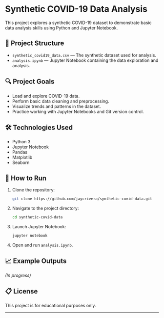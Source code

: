 # Synthetic COVID-19 Data Analysis

This project explores a synthetic COVID-19 dataset to demonstrate basic data analysis skills using Python and Jupyter Notebook.

## 📂 Project Structure

- `synthetic_covid19_data.csv` — The synthetic dataset used for analysis.
- `analysis.ipynb` — Jupyter Notebook containing the data exploration and analysis.

## 🔍 Project Goals

- Load and explore COVID-19 data.
- Perform basic data cleaning and preprocessing.
- Visualize trends and patterns in the dataset.
- Practice working with Jupyter Notebooks and Git version control.

## 🛠 Technologies Used

- Python 3
- Jupyter Notebook
- Pandas
- Matplotlib
- Seaborn

## 🚀 How to Run

1. Clone the repository:
    ```bash
    git clone https://github.com/jaycrivera/synthetic-covid-data.git
    ```

2. Navigate to the project directory:
    ```bash
    cd synthetic-covid-data
    ```

3. Launch Jupyter Notebook:
    ```bash
    jupyter notebook
    ```

4. Open and run `analysis.ipynb`.

## 📈 Example Outputs

*(In progress)*

## 📋 License

This project is for educational purposes only.

---

